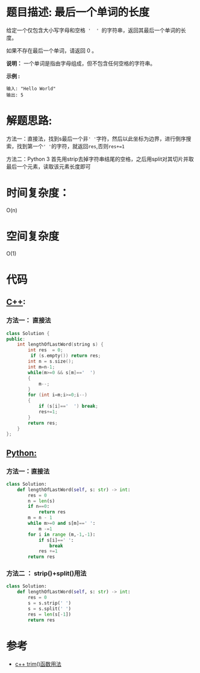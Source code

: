 # 题目描述:  最后一个单词的长度

给定一个仅包含大小写字母和空格`` '  ' ``的字符串，返回其最后一个单词的长度。

如果不存在最后一个单词，请返回 0 。

**说明：** 一个单词是指由字母组成，但不包含任何空格的字符串。

**示例 :**
```
输入: "Hello World"
输出: 5
```

  
# 解题思路:
方法一：直接法，找到s最后一个非``' '``字符，然后以此坐标为边界，进行倒序搜索，找到第一个``' '``的字符，就返回``res``,否则``res+=1``

方法二：Python 3 首先用strip去掉字符串结尾的空格，之后用split对其切片并取最后一个元素，读取该元素长度即可
 
# 时间复杂度：
  O(n) 
# 空间复杂度
  O(1)
  
# 代码

## [C++](./Spiral-Matrix-II.cpp):

###  方法一： 直接法
```c++
class Solution {
public:
    int lengthOfLastWord(string s) {
        int res  = 0;
         if (s.empty()) return res;
        int n = s.size();
        int m=n-1;
        while(m>=0 && s[m]=='  ')
        {
            m--;
        }
        for (int i=m;i>=0;i--)
        {
            if (s[i]=='  ') break;
            res+=1;
        }
        return res;
    }
};
```


## [Python:](https://github.com/bryceustc/LeetCode_Note/blob/master/python/Spiral-Matrix-II/Spiral-Matrix-II.py)
###  方法一：直接法
```python
class Solution:
    def lengthOfLastWord(self, s: str) -> int:
        res = 0
        n = len(s)
        if n==0:
            return res
        m = n - 1
        while m>=0 and s[m]==' ':
            m -=1
        for i in range (m,-1,-1):
            if s[i]==' ':
                break
            res +=1
        return res
```
### 方法二 ： strip()+split()用法
```python
class Solution:
    def lengthOfLastWord(self, s: str) -> int:
        res = 0
        s = s.strip(' ')
        s = s.split(' ')
        res = len(s[-1])
        return res
```

# 参考

  -  [c++ trim()函数用法](https://www.cnblogs.com/carekee/articles/2094731.html)
